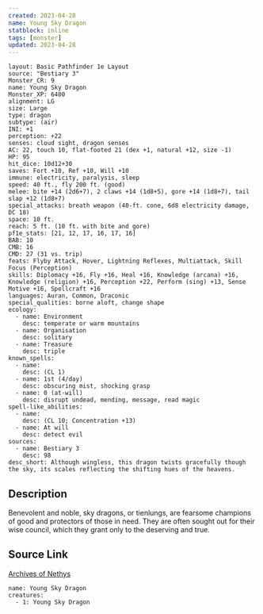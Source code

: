```yaml
---
created: 2023-04-28
name: Young Sky Dragon
statblock: inline
tags: [monster]
updated: 2023-04-28
---
```

```statblock
layout: Basic Pathfinder 1e Layout
source: "Bestiary 3"
Monster_CR: 9
name: Young Sky Dragon
Monster_XP: 6400
alignment: LG
size: Large
type: dragon
subtype: (air)
INI: +1
perception: +22
senses: cloud sight, dragon senses
AC: 22, touch 10, flat-footed 21 (dex +1, natural +12, size -1)
HP: 95
hit_dice: 10d12+30
saves: Fort +10, Ref +10, Will +10
immune: electricity, paralysis, sleep
speed: 40 ft., fly 200 ft. (good)
melee: bite +14 (2d6+7), 2 claws +14 (1d8+5), gore +14 (1d8+7), tail slap +12 (1d8+7)
special_attacks: breath weapon (40-ft. cone, 6d8 electricity damage, DC 18)
space: 10 ft.
reach: 5 ft. (10 ft. with bite and gore)
pf1e_stats: [21, 12, 17, 16, 17, 16]
BAB: 10
CMB: 16
CMD: 27 (31 vs. trip)
feats: Flyby Attack, Hover, Lightning Reflexes, Multiattack, Skill Focus (Perception)
skills: Diplomacy +16, Fly +16, Heal +16, Knowledge (arcana) +16, Knowledge (religion) +16, Perception +22, Perform (sing) +13, Sense Motive +16, Spellcraft +16
languages: Auran, Common, Draconic
special_qualities: borne aloft, change shape
ecology:
  - name: Environment
    desc: temperate or warm mountains
  - name: Organisation
    desc: solitary
  - name: Treasure
    desc: triple
known_spells:
  - name:
    desc: (CL 1)
  - name: 1st (4/day)
    desc: obscuring mist, shocking grasp
  - name: 0 (at-will)
    desc: disrupt undead, mending, message, read magic
spell-like_abilities:
  - name:
    desc: (CL 10; Concentration +13)
  - name: At will
    desc: detect evil
sources:
  - name: Bestiary 3
    desc: 98
desc_short: Although wingless, this dragon twists gracefully though the sky, its scales reflecting the shifting hues of the heavens.
```
## Description
Benevolent and noble, sky dragons, or tienlungs, are fearsome champions of good and protectors of those in need. They are often sought out for their wise council, which they grant only to the deserving and true.
## Source Link
[Archives of Nethys](https://aonprd.com/MonsterDisplay.aspx?ItemName=Young%20Sky%20Dragon)
```encounter-table
name: Young Sky Dragon
creatures:
  - 1: Young Sky Dragon
```
